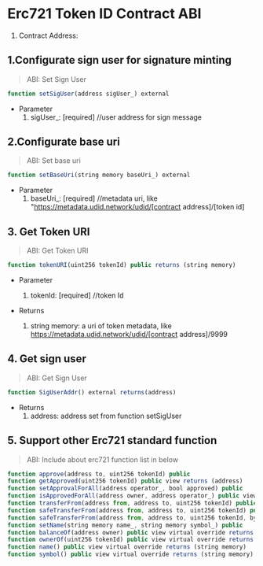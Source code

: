 <!-- span class="content-title"> Erc721 Token</span -->
# Erc721 Token ID Contract ABI
1. Contract Address: 


## 1.Configurate sign user for signature minting

> ABI: Set Sign User


```js
function setSigUser(address sigUser_) external  
```

- Parameter
   1. sigUser_: [required] //user address for sign message

## 2.Configurate base uri 

> ABI: Set base uri

```js
function setBaseUri(string memory baseUri_) external 
```

- Parameter
   1. baseUri_: [required] //metadata uri, like "https://metadata.udid.network/udid/[contract address]/[token id]


## 3. Get Token URI

> ABI: Get Token URI

```js
function tokenURI(uint256 tokenId) public returns (string memory)
```

- Parameter
   1. tokenId: [required] //token Id

- Returns
   1. string memory: a uri of token metadata, like    https://metadata.udid.network/udid/[contract address]/9999


## 4. Get sign user

> ABI: Get Sign User

```js
function SigUserAddr() external returns(address)
```

- Returns
   1. address: address set from function setSigUser


## 5. Support other Erc721 standard function

> ABI: Include about erc721 function list in below


```js
function approve(address to, uint256 tokenId) public
function getApproved(uint256 tokenId) public view returns (address)
function setApprovalForAll(address operator_, bool approved) public
function isApprovedForAll(address owner, address operator_) public view returns (bool)
function transferFrom(address from, address to, uint256 tokenId) public
function safeTransferFrom(address from, address to, uint256 tokenId) public
function safeTransferFrom(address from, address to, uint256 tokenId, bytes memory data) public
function setName(string memory name_, string memory symbol_) public
function balanceOf(address owner) public view virtual override returns (uint256)
function ownerOf(uint256 tokenId) public view virtual override returns (address)
function name() public view virtual override returns (string memory)
function symbol() public view virtual override returns (string memory)

```
